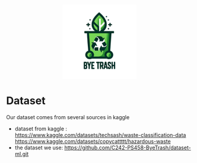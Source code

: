 <p align="center">
  <img 
    width="200" 
    height="200" 
    src="https://github.com/C242-PS458-ByeTrash/ByeTrash/blob/main/logo.png" 
    alt="ByeTrash Logo">
</p>

# Dataset
Our dataset comes from several sources in kaggle 
- dataset from kaggle :
https://www.kaggle.com/datasets/techsash/waste-classification-data
https://www.kaggle.com/datasets/copycattttt/hazardous-waste
- the dataset we use:
https://github.com/C242-PS458-ByeTrash/dataset-ml.git

